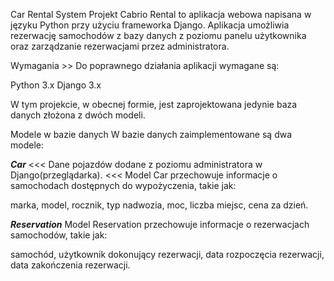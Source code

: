 Car Rental System
Projekt Cabrio Rental to aplikacja webowa napisana w języku Python przy użyciu frameworka Django. 
Aplikacja umożliwia rezerwację samochodów z bazy danych z poziomu panelu użytkownika oraz zarządzanie rezerwacjami przez administratora.

Wymagania >>
Do poprawnego działania aplikacji wymagane są:

Python 3.x
Django 3.x

W tym projekcie, w obecnej formie, jest zaprojektowana jedynie baza danych złożona z dwóch modeli. 

Modele w bazie danych
W bazie danych zaimplementowane są dwa modele:


***Car*** <<< Dane pojazdów dodane z poziomu administratora w Django(przeglądarka). <<<
Model Car przechowuje informacje o samochodach dostępnych do wypożyczenia, takie jak:

marka,
model,
rocznik,
typ nadwozia,
moc,
liczba miejsc,
cena za dzień.


***Reservation***
Model Reservation przechowuje informacje o rezerwacjach samochodów, takie jak:

samochód,
użytkownik dokonujący rezerwacji,
data rozpoczęcia rezerwacji,
data zakończenia rezerwacji.
